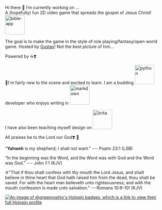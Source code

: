 Hi there 👋
I’m currently working on ...  
A (hopefully) fun 2D video game that spreads the gospel of Jesus Christ! <img width="64" height="64" src="https://img.icons8.com/nolan/64/bible-app.png" alt="bible-app"/>

The goal is to make the game in the style of role playing/fantasy/open world game. Hosted by
[Gustav](https://github.com/GreenYoshiX/GreenYoshiX/assets/148284948/58218b51-5e7f-47ce-9670-71dde215bf19)!   Not the best picture of him...

Powered by ☕❣️

🌱I'm fairly new to the scene and excited to learn. I am a budding <img width="64" height="64" src="https://img.icons8.com/nolan/64/python.png" alt="python"/> developer who enjoys writing in <img width="64" height="64" src="https://img.icons8.com/nolan/64/markdown.png" alt="markdown"/> 

I have also been teaching myself design on <img width="64" height="64" src="https://img.icons8.com/nolan/64/krita.png" alt="krita"/>

All praises be to the Lord our God❣️ 🙏

"**Yahweh** is my shepherd; I shall not want." --- Psalm 23:1 (LSB)

"In the beginning was the Word, and the Word was with God and the Word was God." --- John 1:1 (KJV)

✡️"That if thou shalt confess with thy mouth the Lord Jesus, and shalt believe in thine heart that God hath raised him from the dead, thou shalt be saved. For with the heart man believeth unto righteousness; and with the mouth confession is made unto salvation." ---Romans 10:9-10! (KJV)

[![An image of @greenyoshix's Holopin badges, which is a link to view their full Holopin profile](https://holopin.me/greenyoshix)](https://holopin.io/@greenyoshix)
